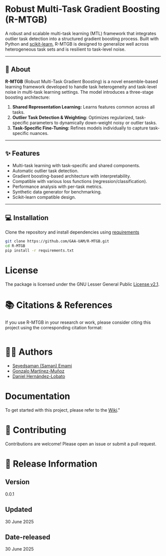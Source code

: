 #  Robust Multi-Task Gradient Boosting (R-MTGB)

A robust and scalable multi-task learning (MTL) framework that integrates outlier task detection into a structured gradient boosting process. Built with Python and [scikit-learn](https://scikit-learn.org/), R-MTGB is designed to generalize well across heterogeneous task sets and is resilient to task-level noise.

---

## 📘 About

**R-MTGB** (Robust Multi-Task Gradient Boosting) is a novel ensemble-based learning framework developed to handle task heterogeneity and task-level noise in multi-task learning settings. The model introduces a three-stage boosting architecture:

1. **Shared Representation Learning:** Learns features common across all tasks.
2. **Outlier Task Detection & Weighting:** Optimizes regularized, task-specific parameters to dynamically down-weight noisy or outlier tasks.
3. **Task-Specific Fine-Tuning:** Refines models individually to capture task-specific nuances.

---

## ✨ Features

- Multi-task learning with task-specific and shared components.
- Automatic outlier task detection.
- Gradient boosting-based architecture with interpretability.
- Compatible with various loss functions (regression/classification).
- Performance analysis with per-task metrics.
- Synthetic data generator for benchmarking.
- Scikit-learn compatible design.

---

## 💻 Installation

Clone the repository and install dependencies using [requirements](/requirements.txt)

```bash
git clone https://github.com/GAA-UAM/R-MTGB.git
cd R-MTGB
pip install -r requirements.txt
```
# License
The package is licensed under the GNU Lesser General Public [License v2.1](LICENSE).

# 📚 Citations & References
If you use R-MTGB in your research or work, please consider citing this project using the corresponding citation format:
```yml

```

# 👨‍💻 Authors
- [Seyedsaman (Saman) Emami](https://github.com/samanemami/)
- [Gonzalo Martínez-Muñoz](https://github.com/gmarmu)
- [Daniel Hernández-Lobato](https://github.com/danielhernandezlobato)

# Documentation 
To get started with this project, please refer to the [Wiki](https://github.com/GAA-UAM/R-MTGB/wiki)."

# 🤝 Contributing
Contributions are welcome! Please open an issue or submit a pull request.

# 💾 Release Information

## Version
0.0.1

## Updated
30 June 2025

## Date-released
30 June 2025

